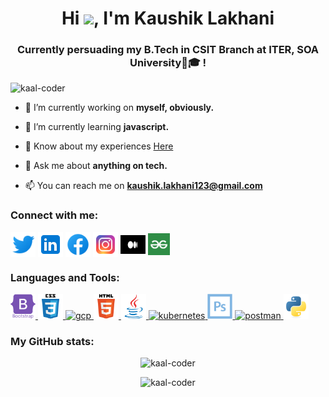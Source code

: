 <h1 align="center">Hi <img src="https://camo.githubusercontent.com/e8e7b06ecf583bc040eb60e44eb5b8e0ecc5421320a92929ce21522dbc34c891/68747470733a2f2f6d656469612e67697068792e636f6d2f6d656469612f6876524a434c467a6361737252346961377a2f67697068792e676966" width="30px">, I'm Kaushik Lakhani</h1>
<h3 align="center">Currently persuading my B.Tech in CSIT Branch at ITER, SOA University🏫🎓 !</h3>

<p align="left"> <img src="https://komarev.com/ghpvc/?username=kaal-coder&label=Profile%20views&color=1c8b0e&style=flat" alt="kaal-coder" /> </p>

- 🔭 I’m currently working on **myself, obviously.**

- 🌱 I’m currently learning **javascript.**

- 📄 Know about my experiences [Here](https://drive.google.com/file/d/17KXIqW8gpYQW1JLoVlyWq_c14VzNSAxV/view?usp=sharing)

- 💬 Ask me about **anything on tech.**

- 📫 You can reach me on **kaushik.lakhani123@gmail.com**

<h3 align="left">Connect with me:</h3>
<p align="left">
<a href="https://twitter.com/_k_a_a_l" target="blank"><img align="center" src="https://github.com/kaal-coder/kaal-coder/blob/main/twitter.png" alt="_k_a_a_l" height="40" width="40" /></a>
<a href="https://linkedin.com/in/kaushik-lakhani-08012001" target="blank"><img align="center" src="https://github.com/kaal-coder/kaal-coder/blob/main/linkedin.png" alt="kaushik-lakhani-08012001" height="40" width="40" /></a>
<a href="https://fb.com/https://www.facebook.com/people/kaushik-lakhani/100008225834590/" target="blank"><img align="center" src="https://github.com/kaal-coder/kaal-coder/blob/main/facebook.png" alt="https://www.facebook.com/people/kaushik-lakhani/100008225834590/" height="40" width="40" /></a>
<a href="https://instagram.com/__k.a.a.l.__" target="blank"><img align="center" src="https://github.com/kaal-coder/kaal-coder/blob/main/instagram.png" alt="__k.a.a.l.__" height="40" width="40" /></a>
<a href="https://medium.com/@kaushik.lakhani" target="blank"><img align="center" src="https://github.com/kaal-coder/kaal-coder/blob/main/medium.jpg" alt="@kaushik.lakhani123" height="30" width="40" /></a>
<a href="https://auth.geeksforgeeks.org/user/https://auth.geeksforgeeks.org/user/kaushiklakhani123/" target="blank"><img align="center" src="https://github.com/kaal-coder/kaal-coder/blob/main/geeksforgeeks.png" alt="https://auth.geeksforgeeks.org/user/kaushiklakhani123/" height="35" width="35" /></a>
</p>

<h3 align="left">Languages and Tools:</h3>
<p align="left"> <a href="https://getbootstrap.com" target="_blank" rel="noreferrer"> <img src="https://raw.githubusercontent.com/devicons/devicon/master/icons/bootstrap/bootstrap-plain-wordmark.svg" alt="bootstrap" width="40" height="40"/> </a> <a href="https://www.w3schools.com/css/" target="_blank" rel="noreferrer"> <img src="https://raw.githubusercontent.com/devicons/devicon/master/icons/css3/css3-original-wordmark.svg" alt="css3" width="40" height="40"/> </a> <a href="https://cloud.google.com" target="_blank" rel="noreferrer"> <img src="https://www.vectorlogo.zone/logos/google_cloud/google_cloud-icon.svg" alt="gcp" width="40" height="40"/> </a> <a href="https://www.w3.org/html/" target="_blank" rel="noreferrer"> <img src="https://raw.githubusercontent.com/devicons/devicon/master/icons/html5/html5-original-wordmark.svg" alt="html5" width="40" height="40"/> </a> <a href="https://www.java.com" target="_blank" rel="noreferrer"> <img src="https://raw.githubusercontent.com/devicons/devicon/master/icons/java/java-original.svg" alt="java" width="40" height="40"/> </a> <a href="https://kubernetes.io" target="_blank" rel="noreferrer"> <img src="https://www.vectorlogo.zone/logos/kubernetes/kubernetes-icon.svg" alt="kubernetes" width="40" height="40"/> </a> <a href="https://www.photoshop.com/en" target="_blank" rel="noreferrer"> <img src="https://raw.githubusercontent.com/devicons/devicon/master/icons/photoshop/photoshop-line.svg" alt="photoshop" width="40" height="40"/> </a> <a href="https://postman.com" target="_blank" rel="noreferrer"> <img src="https://www.vectorlogo.zone/logos/getpostman/getpostman-icon.svg" alt="postman" width="40" height="40"/> </a> <a href="https://www.python.org" target="_blank" rel="noreferrer"> <img src="https://raw.githubusercontent.com/devicons/devicon/master/icons/python/python-original.svg" alt="python" width="40" height="40"/> </a> </p>

<h3 align="left">My GitHub stats:</h3>

<p align="center"><img src="https://github-readme-stats.vercel.app/api?username=kaal-coder&theme=highcontrast&show_icons=true" alt="kaal-coder" />

<p align="center"><img src="http://github-readme-streak-stats.herokuapp.com?user=kaal-coder&theme=highcontrast&hide_border=false" alt ="kaal-coder" />
  
